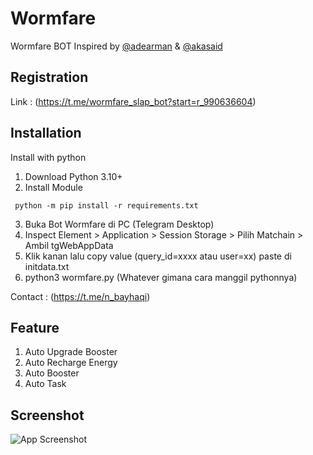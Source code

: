 # Wormfare
Wormfare BOT
Inspired by [@adearman](https://github.com/adearman) & [@akasaid](https://github.com/akasakaid)

## Registration
Link : (https://t.me/wormfare_slap_bot?start=r_990636604)

## Installation

Install with python

  1. Download Python 3.10+
  2. Install Module
  ```
   python -m pip install -r requirements.txt
   ```
  3. Buka Bot Wormfare di PC (Telegram Desktop)
  4. Inspect Element > Application > Session Storage > Pilih Matchain > Ambil tgWebAppData
  5. Klik kanan lalu copy value (query_id=xxxx atau user=xx) paste di initdata.txt
  6. python3 wormfare.py (Whatever gimana cara manggil pythonnya)

Contact : (https://t.me/n_bayhaqi)

## Feature

  1. Auto Upgrade Booster
  2. Auto Recharge Energy
  3. Auto Booster
  4. Auto Task

## Screenshot
![App Screenshot](https://i.ibb.co.com/72tQvWb/222.jpg)
